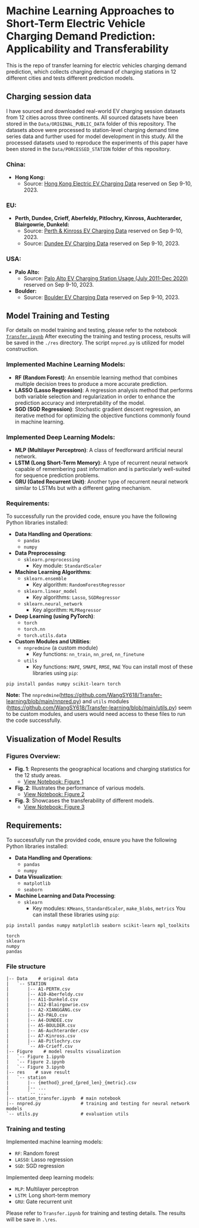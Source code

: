 

# Machine Learning Approaches to Short-Term Electric Vehicle Charging Demand Prediction: Applicability and Transferability
This is the repo of transfer learning for electric vehicles charging demand prediction, which collects charging demand of charging stations in 12 different cities and tests different prediction models.
## Charging session data
I have sourced and downloaded real-world EV charging session datasets from 12 cities across three continents. All sourced datasets have been stored in the `Data/ORIGINAL_PUBLIC_DATA` folder of this repository. The datasets above were processed to station-level charging demand time series data and further used for model development in this study. All the processed datasets used to reproduce the experiments of this paper have been stored in the `Data/PORCESSED_STATION` folder of this repository.
### China:
- **Hong Kong:** 
  - Source: [Hong Kong Electric EV Charging Data](https://sc.hkelectric.com/TuniS/www.hkelectric.com/zh/smart-power-services/ev-charging-solution/location-map) reserved on Sep 9-10, 2023.
### EU:
- **Perth, Dundee, Crieff, Aberfeldy, Pitlochry, Kinross, Auchterarder, Blairgowrie, Dunkeld:** 
  - Source: [Perth & Kinross EV Charging Data](https://data.pkc.gov.uk/dataset/ev-charging-data) reserved on Sep 9-10, 2023.
  - Source: [Dundee EV Charging Data](https://data.dundeecity.gov.uk/dataset/ev-charging-data) reserved on Sep 9-10, 2023.
### USA:
- **Palo Alto:**
  - Source: [Palo Alto EV Charging Station Usage (July 2011-Dec 2020)](https://data.cityofpaloalto.org/dataviews/257812/electric-vehicle-charging-station-usage-july-2011-dec-2020/) reserved on Sep 9-10, 2023.
- **Boulder:**
  - Source: [Boulder EV Charging Data](https://open-data.bouldercolorado.gov/datasets/39288b03f8d54b39848a2df9f1c5fca2_0/explore) reserved on Sep 9-10, 2023.

## Model Training and Testing
For details on model training and testing, please refer to the notebook [`Transfer.ipynb`](https://github.com/WangSY618/Transfer-learning/blob/main/Transfer.ipynb) 
After executing the training and testing process, results will be saved in the `./res` directory. 
The script `nnpred.py` is utilized for model construction.

### Implemented Machine Learning Models:
- **RF (Random Forest)**: An ensemble learning method that combines multiple decision trees to produce a more accurate prediction.
- **LASSO (Lasso Regression)**: A regression analysis method that performs both variable selection and regularization in order to enhance the prediction accuracy and interpretability of the model.
- **SGD (SGD Regression)**: Stochastic gradient descent regression, an iterative method for optimizing the objective functions commonly found in machine learning.
### Implemented Deep Learning Models:
- **MLP (Multilayer Perceptron)**: A class of feedforward artificial neural network.
- **LSTM (Long Short-Term Memory)**: A type of recurrent neural network capable of remembering past information and is particularly well-suited for sequence prediction problems.
- **GRU (Gated Recurrent Unit)**: Another type of recurrent neural network similar to LSTMs but with a different gating mechanism.
### Requirements:
To successfully run the provided code, ensure you have the following Python libraries installed:
- **Data Handling and Operations**: 
  - `pandas`
  - `numpy`
- **Data Preprocessing**: 
  - `sklearn.preprocessing`
    - Key module: `StandardScaler`
- **Machine Learning Algorithms**: 
  - `sklearn.ensemble`
    - Key algorithm: `RandomForestRegressor`
  - `sklearn.linear_model`
    - Key algorithms: `Lasso`, `SGDRegressor`
  - `sklearn.neural_network`
    - Key algorithm: `MLPRegressor`
- **Deep Learning (using PyTorch)**:
  - `torch`
  - `torch.nn`
  - `torch.utils.data`
- **Custom Modules and Utilities**: 
  - `nnpredmine` (a custom module)
    - Key functions: `nn_train`, `nn_pred`, `nn_finetune`
  - `utils`
    - Key functions: `MAPE`, `SMAPE`, `RMSE`, `MAE`
You can install most of these libraries using `pip`:
```
pip install pandas numpy scikit-learn torch
```
**Note:** The `nnpredmine`(https://github.com/WangSY618/Transfer-learning/blob/main/nnpred.py) and `utils` modules (https://github.com/WangSY618/Transfer-learning/blob/main/utils.py) seem to be custom modules, and users would need access to these files to run the code successfully.

## Visualization of Model Results
### Figures Overview:
- **Fig. 1**: Represents the geographical locations and charging statistics for the 12 study areas.
  - [View Notebook: Figure 1](https://github.com/WangSY618/Transfer-learning/blob/main/Figure/Figure%201.ipynb)
- **Fig. 2**: Illustrates the performance of various models.
  - [View Notebook: Figure 2](https://github.com/WangSY618/Transfer-learning/blob/main/Figure/Figure%202.ipynb)
- **Fig. 3**: Showcases the transferability of different models.
  - [View Notebook: Figure 3](https://github.com/WangSY618/Transfer-learning/blob/main/Figure/Figure%203.ipynb)
## Requirements:
To successfully run the provided code, ensure you have the following Python libraries installed:
- **Data Handling and Operations**: 
  - `pandas`
  - `numpy`
- **Data Visualization**: 
  - `matplotlib`
  - `seaborn`
- **Machine Learning and Data Processing**: 
  - `sklearn`
    - Key modules: `KMeans`, `StandardScaler`, `make_blobs`, `metrics`
You can install these libraries using `pip`:
```
pip install pandas numpy matplotlib seaborn scikit-learn mpl_toolkits
```



```
torch
sklearn
numpy 
pandas
```

### File structure

```
|-- Data    # original data
|   `-- STATION
|       |-- A1-PERTH.csv
|       |-- A10-Aberfeldy.csv
|       |-- A11-Dunkeld.csv
|       |-- A12-Blairgowrie.csv
|       |-- A2-XIANGGANG.csv
|       |-- A3-PALO.csv
|       |-- A4-DUNDEE.csv
|       |-- A5-BOULDER.csv
|       |-- A6-Auchterarder.csv
|       |-- A7-Kinross.csv
|       |-- A8-Pitlochry.csv
|       `-- A9-Crieff.csv
|-- Figure    # model results visualization
|   `-- Figure 1.ipynb   
|   `-- Figure 2.ipynb
|   `-- Figure 3.ipynb
|-- res    # save result
|   `-- station
|       |-- {method}_pred_{pred_len}_{metric}.csv
|       |-- ...
|       `-- ...
|-- station_transfer.ipynb  # main notebook
|-- nnpred.py               # training and testing for neural network models
`-- utils.py                # evaluation utils
```


### Training and testing

Implemented machine learning models:
+ `RF`: Random forest
+ `LASSO`: Lasso regression 
+ `SGD`: SGD regression

Implemented deep learning models:
+ `MLP`: Multilayer perceptron
+ `LSTM`: Long short-term memory
+ `GRU`: Gate recurrent unit

Please refer to `Transfer.ipynb` for training and testing details.
The results will be save in `.\res`.
